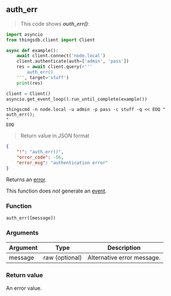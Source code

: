 ## auth_err

> This code shows ***auth_err()***:

```python
import asyncio
from thingsdb.client import Client

async def example():
    await client.connect('node.local')
    client.authenticate(auth=['admin', 'pass'])
    res = await client.query(r'''
        auth_err()
    ''', target='stuff')
    print(res)

client = Client()
asyncio.get_event_loop().run_until_complete(example())
```

```shell
thingscmd -n node.local -u admin -p pass -c stuff -q << EOQ "
auth_err();
"
EOQ
```

> Return value in JSON format

```json
{
    "!": "auth_err()",
    "error_code": -56,
    "error_msg": "authentication error"
}
```

Returns an [error](#error-type).

This function does *not* generate an [event](#events).

### Function
`auth_err([message])`

### Arguments
Argument | Type | Description
-------- | ---- | -----------
message | raw (optional) | Alternative error message.

### Return value
An error value.

